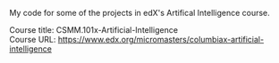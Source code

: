 My code for some of the projects in edX's Artifical Intelligence course.

Course title: CSMM.101x-Artificial-Intelligence  
Course URL: https://www.edx.org/micromasters/columbiax-artificial-intelligence
